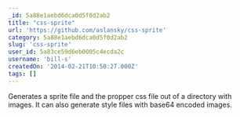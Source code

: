 ```yaml
---
_id: 5a88e1aebd6dca0d5f0d2ab2
title: "css-sprite"
url: 'https://github.com/aslansky/css-sprite'
category: 5a88e1aebd6dca0d5f0d2ab2
slug: 'css-sprite'
user_id: 5a83ce59d6eb0005c4ecda2c
username: 'bill-s'
createdOn: '2014-02-21T10:50:27.000Z'
tags: []
---
```


Generates a sprite file and the propper css file out of a directory with images. It can also generate style files with base64 encoded images.
